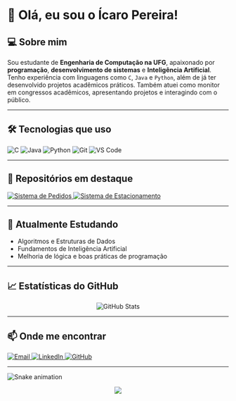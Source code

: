 # 👋 Olá, eu sou o Ícaro Pereira!

## 💻 Sobre mim
Sou estudante de **Engenharia de Computação na UFG**, apaixonado por **programação**, **desenvolvimento de sistemas** e **Inteligência Artificial**. Tenho experiência com linguagens como `C`, `Java` e `Python`, além de já ter desenvolvido projetos acadêmicos práticos. Também atuei como monitor em congressos acadêmicos, apresentando projetos e interagindo com o público.

---

## 🛠️ Tecnologias que uso

<p align="left">
  <img src="https://img.shields.io/badge/C-00599C?style=for-the-badge&logo=c&logoColor=white" alt="C" />
  <img src="https://img.shields.io/badge/Java-ED8B00?style=for-the-badge&logo=java&logoColor=white" alt="Java" />
  <img src="https://img.shields.io/badge/Python-3776AB?style=for-the-badge&logo=python&logoColor=white" alt="Python" />
  <img src="https://img.shields.io/badge/Git-F05032?style=for-the-badge&logo=git&logoColor=white" alt="Git" />
  <img src="https://img.shields.io/badge/VS%20Code-007ACC?style=for-the-badge&logo=visual-studio-code&logoColor=white" alt="VS Code" />
</p>

---

## 📌 Repositórios em destaque

<p align="left">
  <a href="https://github.com/icaropereira1/SistemaPedidosPRestaurante">
    <img src="https://img.shields.io/badge/🍽️ Sistema de Pedidos-181717?style=for-the-badge&logo=github&logoColor=white" alt="Sistema de Pedidos" />
  </a>
  <a href="https://github.com/icaropereira1/Projeto-de-Programacao-Orientada-a-Objetos">
    <img src="https://img.shields.io/badge/🅿️ Estacionamento (POO)-181717?style=for-the-badge&logo=github&logoColor=white" alt="Sistema de Estacionamento" />
  </a>
</p>

---

## 🌱 Atualmente Estudando

- Algoritmos e Estruturas de Dados 
- Fundamentos de Inteligência Artificial
- Melhoria de lógica e boas práticas de programação

---

## 📈 Estatísticas do GitHub

<p align="center">
  <img src="https://github-readme-stats.vercel.app/api?username=icaropereira1&show_icons=true&count_private=true&theme=tokyonight" alt="GitHub Stats">
</p>

---

## 📫 Onde me encontrar

<p align="left">
  <a href="mailto:xicaroestudos@gmail.com">
    <img src="https://img.shields.io/badge/Email-xicaroestudos@gmail.com-D14836?style=for-the-badge&logo=gmail&logoColor=white" alt="Email" />
  </a>
  <a href="https://www.linkedin.com/in/icaropereira1">
    <img src="https://img.shields.io/badge/LinkedIn-icaropereira1-0077B5?style=for-the-badge&logo=linkedin&logoColor=white" alt="LinkedIn" />
  </a>
  <a href="https://github.com/icaropereira1">
    <img src="https://img.shields.io/badge/GitHub-icaropereira1-181717?style=for-the-badge&logo=github&logoColor=white" alt="GitHub" />
  </a>
</p>

---

![Snake animation](https://github.com/icaropereira1/snake/blob/output/github-contribution-grid-snake.gif)


<p align="center">
  <img src="https://capsule-render.vercel.app/api?type=waving&color=0:0099ff,100:6e00ff&height=120&section=footer"/>
</p>
